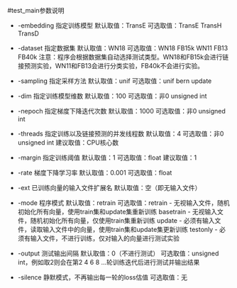 #test_main参数说明

* -embedding
    指定训练模型
    默认取值：TransE
    可选取值：TransE TransH TransD

* -dataset
    指定数据集
    默认取值：WN18
    可选取值：WN18 FB15k WN11 FB13 FB40k
    注意：程序会根据数据集自动选择测试类型。WN18和FB15k会进行链接预测实验，WN11和FB13会进行分类实验，FB40k不会进行实验。

* -sampling
    指定采样方法
    默认取值：unif
    可选取值：unif bern update

* -dim
    指定训练模型维数
    默认取值：100
    可选取值：非0 unsigned int

* -nepoch
    指定梯度下降迭代次数
    默认取值：1000
    可选取值：非0 unsigned int

* -threads
    指定训练以及链接预测的并发线程数
    默认取值：4
    可选取值：非0 unsigned int
    建议取值：CPU核心数

* -margin
    指定训练阈值
    默认取值：1
    可选取值：float
    建议取值：1

* -rate
    梯度下降学习率
    默认取值：0.001
    可选取值：float

* -ext
    已训练向量的输入文件扩展名
    默认取值：空（即无输入文件）

* -mode
    程序模式
    默认取值：retrain
    可选取值：retrain - 无视输入文件，随机初始化所有向量，使用train集和update集重新训练
             basetrain - 无视输入文件，随机初始化所有向量，仅使用train集重新训练
             update - 必须有输入文件，读取输入文件中的向量，使用train集和update集更新训练
             testonly - 必须有输入文件，不进行训练，仅对输入的向量进行测试实验

* -output
    测试输出间隔
    默认取值：0（不进行测试）
    可选取值：unsigned int，例如取2则会在第2 4 6 8 ...轮训练迭代后进行测试并输出结果

* -silence
    静默模式，不再输出每一轮的loss估值
    可选取值：无
